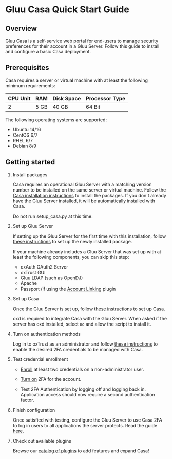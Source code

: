 # Gluu Casa Quick Start Guide

## Overview

Gluu Casa is a self-service web portal for end-users to manage security preferences for their account in a Gluu Server. Follow this guide to install and configure a basic Casa deployment.

## Prerequisites

Casa requires a server or virtual machine with at least the following minimum requirements:

| CPU Unit | RAM | Disk Space | Processor Type |
|------ | ---- | ---- | ---- |
| 2  | 5 GB | 40 GB | 64 Bit |

The following operating systems are supported:

- Ubuntu 14/16
- CentOS 6/7
- RHEL 6/7
- Debian 8/9

## Getting started

1. Install packages

    Casa requires an operational Gluu Server with a matching version number to be installed on the same server or virtual machine. Follow the [Casa installation instructions](./installation.md#installation-via-linux-packages) to install the packages. If you don't already have the Gluu Server installed, it will be automatically installed with Casa.
    
    Do not run setup_casa.py at this time.

1. Set up Gluu Server

    If setting up the Gluu Server for the first time with this installation, follow [these instructions](https://gluu.org/docs/ce/3.1.6/installation-guide/install/) to set up the newly installed package.

    If your machine already includes a Gluu Server that was set up with at least the following components, you can skip this step:

      - oxAuth OAuth2 Server
      - oxTrust GUI
      - Gluu LDAP (such as OpenDJ)
      - Apache
      - Passport (if using the [Account Linking](../plugins/account-linking.md) plugin
  
1. Set up Casa

    Once the Gluu Server is set up, follow [these instructions](./installation.md#run-the-setup-script) to set up Casa. 

    oxd is required to integrate Casa with the Gluu Server. When asked if the server has oxd installed, select `no` and allow the script to install it.

1. Turn on authentication methods

    Log in to oxTrust as an administrator and follow [these instructions](./admin-console.md#enabled-methods) to enable the desired 2FA credentials to be managed with Casa.

1. Test credential enrollment

    - [Enroll](../user-guide.md#2fa-credential-details-enrollment) at least two credentials on a non-administrator user.

    - [Turn on](../user-guide.md#turn-2fa-onoff) 2FA for the account.

    - Test 2FA Authentication by logging off and logging back in. Application access should now require a second authentication factor.

1. Finish configuration

    Once satisfied with testing, configure the Gluu Server to use Casa 2FA to log in users to all applications the server protects. Read the guide [here](./admin-console.md/#set-default-authentication-method-gluu).

1. Check out available plugins

    Browse our [catalog of plugins](https://casa.gluu.org/plugins) to add features and expand Casa!

